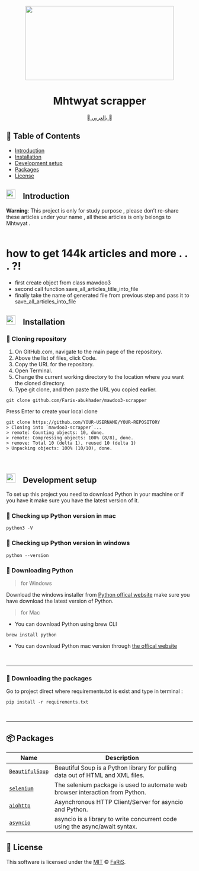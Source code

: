 <p align="center">
<img src="https://user-images.githubusercontent.com/70070951/212255360-49e8a746-574e-419f-83ea-cc9bf2e18cf6.png" width="400" height="200">
</p>

<h1 align="center">Mhtwyat scrapper</h1>
<p align="center">
📔<a href="https://github.com/Faris-abukhader/mhtwyat-scrapper/blob/main/README_ar.md">  بالعربي </a>📔 
 </p>

## 🚩 Table of Contents

- [Introduction](#--introduction)
- [Installation](#--installation)
- [Development setup](#--development-setup)
- [Packages](#-packages)
- [License](#-license)




## <img src="https://cdn-icons-png.flaticon.com/512/1436/1436664.png" width="25" height="25" style="padding-right:15px">  Introduction 

<p>
<b>Warning</b>: This project is only for study purpose , please don’t re-share these articles under your name , all these articles is only belongs to Mhtwyat . 
</br>
</br>
<h1>how to get 144k articles and more . . .  ?!</h1>

- first create object from class mawdoo3
- second call function save_all_articles_title_into_file
- finally take the name of generated file from previous step and pass it to save_all_articles_into_file

</p>


## <img src="https://cdn-icons-png.flaticon.com/512/814/814848.png" width="25" height="25" style="padding-right:15px">  Installation 


### 🔘 Cloning repository
1. On GitHub.com, navigate to the main page of the repository.
2. Above the list of files, click  Code.
3. Copy the URL for the repository.
4. Open Terminal.
5. Change the current working directory to the location where you want the cloned directory.
6. Type git clone, and then paste the URL you copied earlier.
```
git clone github.com/Faris-abukhader/mawdoo3-scrapper
```
Press Enter to create your local clone
```
git clone https://github.com/YOUR-USERNAME/YOUR-REPOSITORY
> Cloning into `mawdoo3-scrapper`...
> remote: Counting objects: 10, done.
> remote: Compressing objects: 100% (8/8), done.
> remove: Total 10 (delta 1), reused 10 (delta 1)
> Unpacking objects: 100% (10/10), done.
```
<br/>


## <img src="https://cdn-icons-png.flaticon.com/512/814/814848.png" width="25" height="25" style="padding-right:15px">  Development setup

To set up this project you need to download Python in your machine or if you have it make sure you have the latest version of it.

### 🔘 Checking up Python version in mac
```
python3 -V
```
### 🔘 Checking up Python version in windows
```
python --version
```
### 🔘 Downloading Python

> for Windows  


Download the windows installer from [Python offical website](https://www.python.org/downloads/) make sure you have download the latest version of Python.
<br/>


> for Mac
- You can download Python using brew CLI
```
brew install python
```
- You can download Python mac version through [the offical website](https://www.python.org/downloads/)
<br/>
<hr/>


### 🔘 Downloading the packages

Go to project direct where  requirements.txt is exist and type in terminal :
```
pip install -r requirements.txt 
```

<br/>
<hr/>

## 📦 Packages

| Name | Description |
| --- | --- |
| [`BeautifulSoup`](https://www.crummy.com/software/BeautifulSoup/bs4/doc/) | Beautiful Soup is a Python library for pulling data out of HTML and XML files. |
| [`selenium`](https://pypi.org/project/selenium/) |The selenium package is used to automate web browser interaction from Python. |
| [`aiohttp`](https://docs.aiohttp.org/en/stable/) |Asynchronous HTTP Client/Server for asyncio and Python. |
| [`asyncio`](https://docs.python.org/3/library/asyncio.html) |asyncio is a library to write concurrent code using the async/await syntax. |





## 📜 License

This software is licensed under the [MIT](https://github.com/Faris-abukhader/mhtwyat-scrapper/blob/main/license) © [FaRiS](https://github.com/Faris-abukhader).
